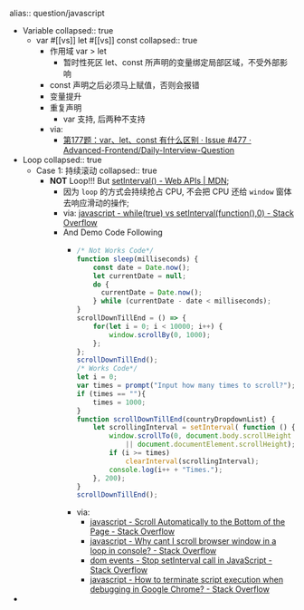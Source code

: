 alias:: question/javascript
  - Variable
    collapsed:: true
    - var #[[vs]] let #[[vs]] const
      collapsed:: true
      - 作用域 var > let
        - 暂时性死区 let、const 所声明的变量绑定局部区域，不受外部影响
      - const 声明之后必须马上赋值，否则会报错
      - 变量提升
      - 重复声明
        - var 支持, 后两种不支持
      - via:
        - [第177题：var、let、const 有什么区别 · Issue #477 · Advanced-Frontend/Daily-Interview-Question](https://github.com/Advanced-Frontend/Daily-Interview-Question/issues/477)
  - Loop
    collapsed:: true
    - Case 1: 持续滚动
      collapsed:: true
      - **NOT** Loop!!! But [setInterval() - Web APIs | MDN](https://developer.mozilla.org/en-US/docs/Web/API/setInterval);
        - 因为 `loop` 的方式会持续抢占 CPU, 不会把 CPU 还给 `window` 窗体去响应滑动的操作;
        - via: [javascript - while(true) vs setInterval(function(),0) - Stack Overflow](https://stackoverflow.com/questions/14840527/whiletrue-vs-setintervalfunction-0)
        - And Demo Code Following
          - ```javascript
            /* Not Works Code*/
            function sleep(milliseconds) {
                const date = Date.now();
                let currentDate = null;
                do {
                  currentDate = Date.now();
                } while (currentDate - date < milliseconds);
            }
            scrollDownTillEnd = () => {
                for(let i = 0; i < 10000; i++) {
                    window.scrollBy(0, 1000);
                };
            };
            scrollDownTillEnd();
            /* Works Code*/
            let i = 0;
            var times = prompt("Input how many times to scroll?");
            if (times == ""){
                times = 1000;
            }
            function scrollDownTillEnd(countryDropdownList) {
                let scrollingInterval = setInterval( function () {
                    window.scrollTo(0, document.body.scrollHeight
                        || document.documentElement.scrollHeight);
                    if (i >= times)
                        clearInterval(scrollingInterval);
                    console.log(i++ + "Times.");
                }, 200);
            }
            scrollDownTillEnd();
            ```
          - via:
            - [javascript - Scroll Automatically to the Bottom of the Page - Stack Overflow](https://stackoverflow.com/questions/11715646/scroll-automatically-to-the-bottom-of-the-page)
            - [javascript - Why cant I scroll browser window in a loop in console? - Stack Overflow](https://stackoverflow.com/questions/56173022/why-cant-i-scroll-browser-window-in-a-loop-in-console)
            - [dom events - Stop setInterval call in JavaScript - Stack Overflow](https://stackoverflow.com/questions/109086/stop-setinterval-call-in-javascript)
            - [javascript - How to terminate script execution when debugging in Google Chrome? - Stack Overflow](https://stackoverflow.com/questions/13134723/how-to-terminate-script-execution-when-debugging-in-google-chrome)
-